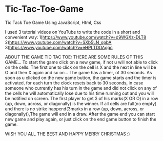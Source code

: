 # Tic-Tac-Toe-Game
Tic Tack Toe Game Using JavaScript, Html, Css

I used 3 tutorial videos on YouTube to write the code in a short and convenient way:
1)https://www.youtube.com/watch?v=d9WGXz-DLT8
2)https://www.youtube.com/watch?v=SXb5LN_opbA
3)https://www.youtube.com/watch?v=eHPLTDOAggc

ABOUT THE GAME TIC TAC TOE:
THERE ARE SOME RULES OF THIS GAME...
To start the game click on a new game, if not u will not able to click on the cells.
The first one to click on the cell is X and the next in line will be O and then X again and so on...
The game has a timer, of 30 seconds. As soon as u clicked on the new game button, the game starts and the timer is activated, for each turn the clock resets back to 30 seconds, in case someone who currently has his turn in the game and did not click on any of the cells he will automatically lose due to his time running out and you will be notified on screen.
The first player to get 3 of his marks(X OR O) in a row (up, down, across, or diagonally) is the winner.
If all cells are full(no empty) and there is no strike happend(3marks in a row (up, down, across, or diagonally)),The game will end in a draw.
After the game end you can start new game and play again, or just click on the end game button to finish the game.

WISH YOU ALL THE BEST AND HAPPY MERRY CHRISTMAS :)


